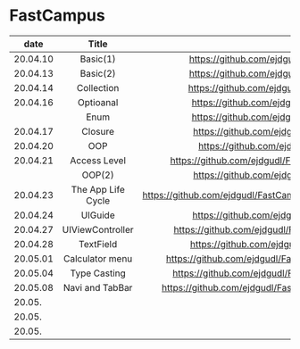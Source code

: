 # FastCampus

| date     |      Title        |                                                                                          |
|----------|:-----------------:|:----------------------------------------------------------------------------------------:|
| 20.04.10 |  Basic(1)         | https://github.com/ejdgudl/FastCampus/blob/master/class/Basics(1)_200410.md              |
| 20.04.13 |  Basic(2)         | https://github.com/ejdgudl/FastCampus/blob/master/class/Basics(2)_200413.md              |
| 20.04.14 |   Collection      |  https://github.com/ejdgudl/FastCampus/blob/master/class/Collection_200414.md            |
| 20.04.16 |  Optioanal        |       https://github.com/ejdgudl/FastCampus/blob/master/class/Optional_200416.md         |
|          |  Enum             |   https://github.com/ejdgudl/FastCampus/blob/master/class/Optional_200416.md             |
| 20.04.17 |   Closure         |   https://github.com/ejdgudl/FastCampus/blob/master/class/Closure_200417.md              |
| 20.04.20 |   OOP             |    https://github.com/ejdgudl/FastCampus/blob/master/class/OOP_200420.md.                |
| 20.04.21 |   Access Level    |https://github.com/ejdgudl/FastCampus/blob/master/class/Access%20Levels_200421.md         |
|          |   OOP(2)          |https://github.com/ejdgudl/FastCampus/blob/master/class/OOP(2)_200421.md                  |
| 20.04.23 |The App Life Cycle |https://github.com/ejdgudl/FastCampus/blob/master/class/The%20App%20Life%20Cycle_200424.md|
| 20.04.24 |    UIGuide        |  https://github.com/ejdgudl/FastCampus/blob/master/class/UIGuide_200425.md               |
| 20.04.27 |  UIViewController |  https://github.com/ejdgudl/FastCampus/blob/master/class/UIViewController_200427.md      |
| 20.04.28 |     TextField     |         https://github.com/ejdgudl/FastCampus/blob/master/class/TextField_200428.md      |
| 20.05.01 |   Calculator menu |https://github.com/ejdgudl/FastCampus/blob/master/class/Calculator%20menu_200501.md       |
| 20.05.04 |     Type Casting  |  https://github.com/ejdgudl/FastCampus/blob/master/class/Type%20Casting_200504.md        |
| 20.05.08 |  Navi and TabBar  | https://github.com/ejdgudl/FastCampus/blob/master/class/Navigation%20TabBar_200508.md    |
| 20.05. |          |               |
| 20.05. |          |               |
| 20.05. |          |               |



